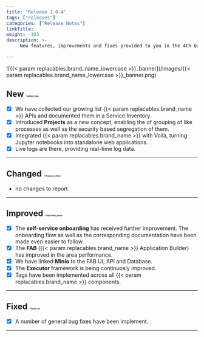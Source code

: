 ```yaml
---
title: "Release 1.0.4"
tags: ["releases"]
categories: ["Release Notes"]
linkTitle:
weight: -103
description: >-
     New features, improvements and fixes provided to you in the 4th Quarter of the year 2021.

---
```


![{{< param replacables.brand_name_lowercase  >}}_banner](/images/{{< param replacables.brand_name_lowercase  >}}_banner.png)



## New <img src="/images/added_blue.png" alt="added_blue" style="zoom:25%;" />

- [x] We have collected our growing list {{< param replacables.brand_name  >}} APIs and documented them in a Service Inventory.
- [x] Introduced **Projects** as a new concept, enabling the of grouping of like processes as well as the security based segregation of them.
- [x] Integrated {{< param replacables.brand_name  >}} with Voilà, turning Jupyter notebooks into standalone web applications.
- [x] Live logs are there, providing real-time log data.

---

## Changed <img src="/images/changed_yellow.png" alt="changed_yellow" style="zoom:25%;" />

- no changes to report

---

## Improved <img src="/images/improved_green.png" alt="improved_green" style="zoom:25%;" />

- [x] The **self-service onboarding** has received further improvement. The onboarding flow as well as the corresponding documentation have been made even easier to follow.
- [x] The **FAB** ({{< param replacables.brand_name  >}} Application Builder) has improved in the area performance.
- [x] We have linked **Minio** to the FAB UI, API and Database.
- [x] The **Executor** framework is being continuosly improved.
- [x] Tags have been implemented across all {{< param replacables.brand_name  >}} components.

---

## Fixed <img src="/images/fixed_red.png" alt="fixed_red" style="zoom:25%;" />

- [x] A number of general bug fixes have been implement.

---

